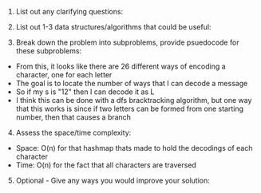1. List out any clarifying questions:


2. List out 1-3 data structures/algorithms that could be useful:


3. Break down the problem into subproblems, provide psuedocode for these subproblems:
- From this, it looks like there are 26 different ways of encoding a character, one for each letter
- The goal is to locate the number of ways that I can decode a message
- So if my s is "12" then I can decode it as L
- I think this can be done with a dfs bracktracking algorithm, but one way that this works is since if two letters can be formed from one starting number, then that causes a branch

4. Assess the space/time complexity:
- Space: O(n) for that hashmap thats made to hold the decodings of each character
- Time: O(n) for the fact that all characters are traversed

5. Optional - Give any ways you would improve your solution: